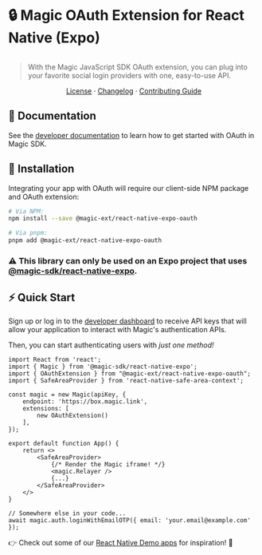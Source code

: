 




# 🔒 Magic OAuth Extension for React Native (Expo)

[![<MagicLabs>](https://circleci.com/gh/magiclabs/magic-js.svg?style=shield)](https://circleci.com/gh/magiclabs/magic-js)

> With the Magic JavaScript SDK OAuth extension, you can plug into your favorite social login providers with one, easy-to-use API.

<p align="center">
  <a href="https://github.com/magiclabs/magic-js/blob/master/packages/@magic-ext/oauth/LICENSE">License</a> ·
  <a href="https://github.com/magiclabs/magic-js/blob/master/packages/@magic-ext/oauth/CHANGELOG.md">Changelog</a> ·
  <a href="https://github.com/magiclabs/magic-js/blob/master/CONTRIBUTING.md">Contributing Guide</a>
</p>

## 📖 Documentation

See the [developer documentation](https://magic.link/docs/social-login) to learn how to get started with OAuth in Magic SDK.

## 🔗 Installation

Integrating your app with OAuth will require our client-side NPM package and OAuth extension:

```bash
# Via NPM:
npm install --save @magic-ext/react-native-expo-oauth

# Via pnpm:
pnpm add @magic-ext/react-native-expo-oauth
```
### ⚠️ This library can only be used on an Expo project that uses [@magic-sdk/react-native-expo](https://github.com/magiclabs/magic-js/tree/master/packages/%40magic-sdk/react-native-expo).

## ⚡️ Quick Start

Sign up or log in to the [developer dashboard](https://dashboard.magic.link ) to receive API keys that will allow your application to interact with Magic's authentication APIs.

Then, you can start authenticating users with _just one method!_

```tsx
import React from 'react';
import { Magic } from '@magic-sdk/react-native-expo';
import { OAuthExtension } from "@magic-ext/react-native-expo-oauth";
import { SafeAreaProvider } from 'react-native-safe-area-context';

const magic = new Magic(apiKey, {
    endpoint: 'https://box.magic.link',
    extensions: [
        new OAuthExtension()
    ],
});

export default function App() {
    return <>
        <SafeAreaProvider>
            {/* Render the Magic iframe! */}
            <magic.Relayer />
            {...}
        </SafeAreaProvider>
    </>
}

// Somewhere else in your code...
await magic.auth.loginWithEmailOTP({ email: 'your.email@example.com' });
```
⁠⁠👉 Check out some of our [React Native Demo apps](https://github.com/magiclabs/react-native-demo) for inspiration! 👀
